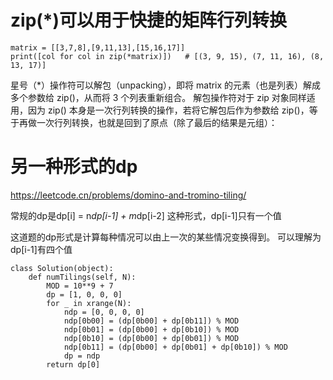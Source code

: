 

# zip(*)可以用于快捷的矩阵行列转换

```
matrix = [[3,7,8],[9,11,13],[15,16,17]]
print([col for col in zip(*matrix)])   # [(3, 9, 15), (7, 11, 16), (8, 13, 17)]
```

星号（*）操作符可以解包（unpacking），即将 matrix 的元素（也是列表）解成多个参数给 zip()，从而将 3 个列表重新组合。
解包操作符对于 zip 对象同样适用，因为 zip() 本身是一次行列转换的操作，若将它解包后作为参数给 zip()，等于再做一次行列转换，也就是回到了原点（除了最后的结果是元组）：


# 另一种形式的dp

https://leetcode.cn/problems/domino-and-tromino-tiling/


常规的dp是dp[i] = n*dp[i-1]  + m*dp[i-2] 这种形式，dp[i-1]只有一个值

这道题的dp形式是计算每种情况可以由上一次的某些情况变换得到。 可以理解为dp[i-1]有四个值
```
class Solution(object):
    def numTilings(self, N):
        MOD = 10**9 + 7
        dp = [1, 0, 0, 0]
        for _ in xrange(N):
            ndp = [0, 0, 0, 0]
            ndp[0b00] = (dp[0b00] + dp[0b11]) % MOD
            ndp[0b01] = (dp[0b00] + dp[0b10]) % MOD
            ndp[0b10] = (dp[0b00] + dp[0b01]) % MOD
            ndp[0b11] = (dp[0b00] + dp[0b01] + dp[0b10]) % MOD
            dp = ndp
        return dp[0]
```
